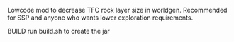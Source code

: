 Lowcode mod to decrease TFC rock layer size in worldgen.
Recommended for SSP and anyone who wants lower exploration requirements.

BUILD
run build.sh to create the jar